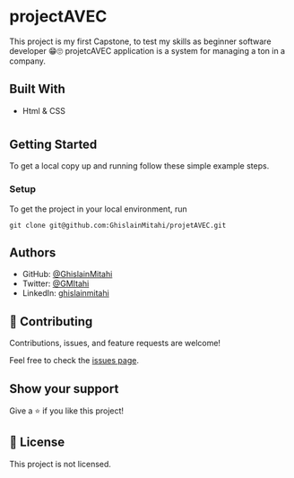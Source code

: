 # projectAVEC

This project is my first Capstone, to test my skills as beginner software developer 😁🙄
projetcAVEC application is a system for managing a ton in a company.

## Built With

- Html & CSS

#
## Getting Started


To get a local copy up and running follow these simple example steps.


### Setup

 To get the project in your local environment, run 

 ```
 git clone git@github.com:GhislainMitahi/projetAVEC.git
 
 ```


## Authors

- GitHub: [@GhislainMitahi](https://github.com/GhislainMitahi)
- Twitter: [@GMItahi](https://https://twitter.com/GMitahi)
- LinkedIn: [ghislainmitahi](https://linkedin.com/in/ghislain-mitahi/)


## 🤝 Contributing

Contributions, issues, and feature requests are welcome!

Feel free to check the [issues page](../../issues/).

## Show your support

Give a ⭐️ if you like this project!

## 📝 License

This project is not licensed.
